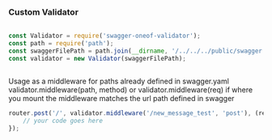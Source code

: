 ### Custom Validator

```js

const Validator = require('swagger-oneof-validator');
const path = require('path');
const swaggerFilePath = path.join(__dirname, '/../../../public/swagger.yaml');
const validator = new Validator(swaggerFilePath);



```

Usage as a middleware for paths already defined in swagger.yaml
validator.middleware(path, method)
or 
validator.middleware(req) if where you mount the middleware matches the url path defined in swagger
```js
router.post('/', validator.middleware('/new_message_test', 'post'), (req, res, next) => {
    // your code goes here
});
```









